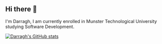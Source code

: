 ## Hi there 👋

I'm Darragh, I am currently enrolled in Munster Technological University studying Software Development.

[![Darragh's GitHub stats](https://github-readme-stats.vercel.app/api?username=Darragh-Kelly&show_icons=true&theme=tokyonight)](https://github.com/anuraghazra/github-readme-stats)
